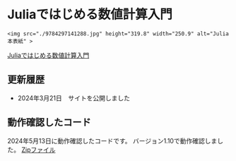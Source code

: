 # Juliaではじめる数値計算入門

```@raw html
<img src="./9784297141288.jpg" height="319.8" width="250.9" alt="Julia本表紙" >
```
[Juliaではじめる数値計算入門](https://gihyo.jp/book/2024/978-4-297-14128-8)


## 更新履歴
- 2024年3月21日　サイトを公開しました

## 動作確認したコード
2024年5月13日に動作確認したコードです。 バージョン1.10で動作確認しました。
[Zipファイル](./MyNumerics.zip)



